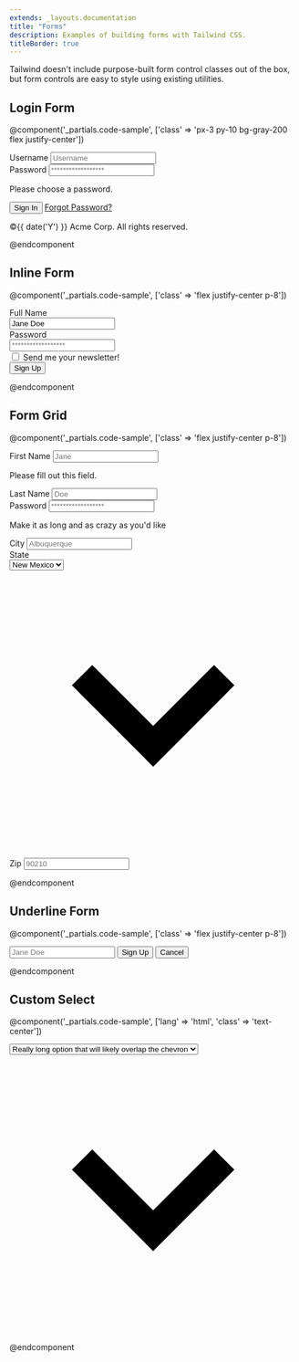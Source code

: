 ```yaml
---
extends: _layouts.documentation
title: "Forms"
description: Examples of building forms with Tailwind CSS.
titleBorder: true
---
```


Tailwind doesn't include purpose-built form control classes out of the box, but form controls are easy to style using existing utilities.

## Login Form

@component('_partials.code-sample', ['class' => 'px-3 py-10 bg-gray-200 flex justify-center'])
<div class="w-full max-w-xs">
  <form class="bg-white shadow-md rounded px-8 pt-6 pb-8 mb-4">
    <div class="mb-4">
      <label class="block text-gray-700 text-sm font-bold mb-2" for="username">
        Username
      </label>
      <input class="shadow appearance-none border rounded w-full py-2 px-3 text-gray-700 leading-tight focus:outline-none focus:shadow-outline" id="username" type="text" placeholder="Username">
    </div>
    <div class="mb-6">
      <label class="block text-gray-700 text-sm font-bold mb-2" for="password">
        Password
      </label>
      <input class="shadow appearance-none border border-red-500 rounded w-full py-2 px-3 text-gray-700 mb-3 leading-tight focus:outline-none focus:shadow-outline" id="password" type="password" placeholder="******************">
      <p class="text-red-500 text-xs italic">Please choose a password.</p>
    </div>
    <div class="flex items-center justify-between">
      <button class="bg-blue-500 hover:bg-blue-700 text-white font-bold py-2 px-4 rounded focus:outline-none focus:shadow-outline" type="button">
        Sign In
      </button>
      <a class="inline-block align-baseline font-bold text-sm text-blue-500 hover:text-blue-800" href="#">
        Forgot Password?
      </a>
    </div>
  </form>
  <p class="text-center text-gray-500 text-xs">
    &copy;{{ date('Y') }} Acme Corp. All rights reserved.
  </p>
</div>
@endcomponent

## Inline Form

@component('_partials.code-sample', ['class' => 'flex justify-center p-8'])
<form class="w-full max-w-sm">
  <div class="md:flex md:items-center mb-6">
    <div class="md:w-1/3">
      <label class="block text-gray-500 font-bold md:text-right mb-1 md:mb-0 pr-4" for="inline-full-name">
        Full Name
      </label>
    </div>
    <div class="md:w-2/3">
      <input class="bg-gray-200 appearance-none border-2 border-gray-200 rounded w-full py-2 px-4 text-gray-700 leading-tight focus:outline-none focus:bg-white focus:border-purple-500" id="inline-full-name" type="text" value="Jane Doe">
    </div>
  </div>
  <div class="md:flex md:items-center mb-6">
    <div class="md:w-1/3">
      <label class="block text-gray-500 font-bold md:text-right mb-1 md:mb-0 pr-4" for="inline-username">
        Password
      </label>
    </div>
    <div class="md:w-2/3">
      <input class="bg-gray-200 appearance-none border-2 border-gray-200 rounded w-full py-2 px-4 text-gray-700 leading-tight focus:outline-none focus:bg-white focus:border-purple-500" id="inline-username" type="password" placeholder="******************">
    </div>
  </div>
  <div class="md:flex md:items-center mb-6">
    <div class="md:w-1/3"></div>
    <label class="md:w-2/3 block text-gray-500 font-bold">
      <input class="mr-2 leading-tight" type="checkbox">
      <span class="text-sm">
        Send me your newsletter!
      </span>
    </label>
  </div>
  <div class="md:flex md:items-center">
    <div class="md:w-1/3"></div>
    <div class="md:w-2/3">
      <button class="shadow bg-purple-500 hover:bg-purple-400 focus:shadow-outline focus:outline-none text-white font-bold py-2 px-4 rounded" type="button">
        Sign Up
      </button>
    </div>
  </div>
</form>
@endcomponent

## Form Grid

@component('_partials.code-sample', ['class' => 'flex justify-center p-8'])
<form class="w-full max-w-lg">
  <div class="flex flex-wrap -mx-3 mb-6">
    <div class="w-full md:w-1/2 px-3 mb-6 md:mb-0">
      <label class="block uppercase tracking-wide text-gray-700 text-xs font-bold mb-2" for="grid-first-name">
        First Name
      </label>
      <input class="appearance-none block w-full bg-gray-200 text-gray-700 border border-red-500 rounded py-3 px-4 mb-3 leading-tight focus:outline-none focus:bg-white" id="grid-first-name" type="text" placeholder="Jane">
      <p class="text-red-500 text-xs italic">Please fill out this field.</p>
    </div>
    <div class="w-full md:w-1/2 px-3">
      <label class="block uppercase tracking-wide text-gray-700 text-xs font-bold mb-2" for="grid-last-name">
        Last Name
      </label>
      <input class="appearance-none block w-full bg-gray-200 text-gray-700 border border-gray-200 rounded py-3 px-4 leading-tight focus:outline-none focus:bg-white focus:border-gray-500" id="grid-last-name" type="text" placeholder="Doe">
    </div>
  </div>
  <div class="flex flex-wrap -mx-3 mb-6">
    <div class="w-full px-3">
      <label class="block uppercase tracking-wide text-gray-700 text-xs font-bold mb-2" for="grid-password">
        Password
      </label>
      <input class="appearance-none block w-full bg-gray-200 text-gray-700 border border-gray-200 rounded py-3 px-4 mb-3 leading-tight focus:outline-none focus:bg-white focus:border-gray-500" id="grid-password" type="password" placeholder="******************">
      <p class="text-gray-600 text-xs italic">Make it as long and as crazy as you'd like</p>
    </div>
  </div>
  <div class="flex flex-wrap -mx-3 mb-2">
    <div class="w-full md:w-1/3 px-3 mb-6 md:mb-0">
      <label class="block uppercase tracking-wide text-gray-700 text-xs font-bold mb-2" for="grid-city">
        City
      </label>
      <input class="appearance-none block w-full bg-gray-200 text-gray-700 border border-gray-200 rounded py-3 px-4 leading-tight focus:outline-none focus:bg-white focus:border-gray-500" id="grid-city" type="text" placeholder="Albuquerque">
    </div>
    <div class="w-full md:w-1/3 px-3 mb-6 md:mb-0">
      <label class="block uppercase tracking-wide text-gray-700 text-xs font-bold mb-2" for="grid-state">
        State
      </label>
      <div class="relative">
        <select class="block appearance-none w-full bg-gray-200 border border-gray-200 text-gray-700 py-3 px-4 pr-8 rounded leading-tight focus:outline-none focus:bg-white focus:border-gray-500" id="grid-state">
          <option>New Mexico</option>
          <option>Missouri</option>
          <option>Texas</option>
        </select>
        <div class="pointer-events-none absolute inset-y-0 right-0 flex items-center px-2 text-gray-700">
          <svg class="fill-current h-4 w-4" xmlns="http://www.w3.org/2000/svg" viewBox="0 0 20 20"><path d="M9.293 12.95l.707.707L15.657 8l-1.414-1.414L10 10.828 5.757 6.586 4.343 8z"/></svg>
        </div>
      </div>
    </div>
    <div class="w-full md:w-1/3 px-3 mb-6 md:mb-0">
      <label class="block uppercase tracking-wide text-gray-700 text-xs font-bold mb-2" for="grid-zip">
        Zip
      </label>
      <input class="appearance-none block w-full bg-gray-200 text-gray-700 border border-gray-200 rounded py-3 px-4 leading-tight focus:outline-none focus:bg-white focus:border-gray-500" id="grid-zip" type="text" placeholder="90210">
    </div>
  </div>
</form>
@endcomponent

## Underline Form

@component('_partials.code-sample', ['class' => 'flex justify-center p-8'])
<form class="w-full max-w-sm">
  <div class="flex items-center border-b border-b-2 border-teal-500 py-2">
    <input class="appearance-none bg-transparent border-none w-full text-gray-700 mr-3 py-1 px-2 leading-tight focus:outline-none" type="text" placeholder="Jane Doe" aria-label="Full name">
    <button class="flex-shrink-0 bg-teal-500 hover:bg-teal-700 border-teal-500 hover:border-teal-700 text-sm border-4 text-white py-1 px-2 rounded" type="button">
      Sign Up
    </button>
    <button class="flex-shrink-0 border-transparent border-4 text-teal-500 hover:text-teal-800 text-sm py-1 px-2 rounded" type="button">
      Cancel
    </button>
  </div>
</form>
@endcomponent

## Custom Select

@component('_partials.code-sample', ['lang' => 'html', 'class' => 'text-center'])
<div class="inline-block relative w-64">
  <select class="block appearance-none w-full bg-white border border-gray-400 hover:border-gray-500 px-4 py-2 pr-8 rounded shadow leading-tight focus:outline-none focus:shadow-outline">
    <option>Really long option that will likely overlap the chevron</option>
    <option>Option 2</option>
    <option>Option 3</option>
  </select>
  <div class="pointer-events-none absolute inset-y-0 right-0 flex items-center px-2 text-gray-700">
    <svg class="fill-current h-4 w-4" xmlns="http://www.w3.org/2000/svg" viewBox="0 0 20 20"><path d="M9.293 12.95l.707.707L15.657 8l-1.414-1.414L10 10.828 5.757 6.586 4.343 8z"/></svg>
  </div>
</div>
@endcomponent
